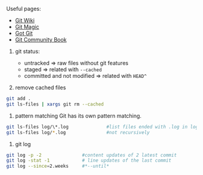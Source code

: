 Useful pages:  
- [Git Wiki](https://git.wiki.kernel.org/index.php/Main_Page)
- [Git Magic](http://www-cs-students.stanford.edu/~blynn/gitmagic/book.pdf)
- [Got Git](https://github.com/gotgit)
- [Git Community Book](http://alx.github.com/gitbook/)

1. git status:  
   - untracked  => raw files without git features
   - staged  =>  related with `--cached`
   - committed and not modified => related with `HEAD^`

1. remove cached files
  ```bash
  git add .
  git ls-files | xargs git rm --cached
  ```

1. pattern matching
Git has its own pattern matching.
  ```bash
  git ls-files log/\*.log              #list files ended with .log in log folder recursively
  git ls-files log/*.log               #not recursively
  ```
1. git log
  ```bash
  git log -p -2               #content updates of 2 latest commit
  git log -stat -1            # line updates of the last commit
  git log --since=2.weeks     #*--until*
  ```
